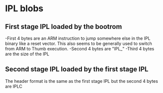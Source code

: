 # IPL blobs

## First stage IPL loaded by the bootrom

-First 4 bytes are an ARM instruction to jump somewhere else in the IPL binary like a reset vector.
   This also seems to be generally used to switch from ARM to Thumb execution.
-Second 4 bytes are "IPL_"
-Third 4 bytes are the size of the IPL

## Second stage IPL loaded by the first stage IPL

The header format is the same as the first stage IPL but the second 4 bytes are IPLC
